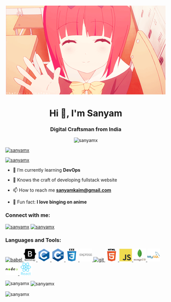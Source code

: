 <p align="center"> <img src="https://github.com/sanyamx/sanyamx/blob/main/images/Occult%20Research%20Society%20-%20Group%20Info.gif"/></p>
<h1 align="center">Hi 👋, I'm Sanyam</h1>
<h3 align="center">Digital Craftsman from India</h3>

<p align="center"> <img src="https://count.getloli.com/get/@sanyamx?theme=gelbooru" alt="sanyamx" /> </p>

<p align="left"> <a href="https://github.com/ryo-ma/github-profile-trophy"><img src="https://github-profile-trophy.vercel.app/?username=sanyamx" alt="sanyamx" /></a> </p>

<p align="left"> <a href="https://twitter.com/sanyamx" target="blank"><img src="https://img.shields.io/twitter/follow/sanyamx?logo=twitter&style=for-the-badge" alt="sanyamx" /></a> </p>

<p align="left">

- 🌱 I’m currently learning **DevOps**

- 👾 Knows the craft of developing fullstack website

- 📫 How to reach me **sanyamkaim@gmail.com**

- 🐺 Fun fact: **I love binging on anime**
  
</p>
  
<h3 align="left">Connect with me:</h3>
<p align="left">
<a href="https://twitter.com/sanyamx" target="blank"><img align="center" src="https://raw.githubusercontent.com/rahuldkjain/github-profile-readme-generator/master/src/images/icons/Social/twitter.svg" alt="sanyamx" height="30" width="40" /></a>
<a href="https://instagram.com/sanyamx" target="blank"><img align="center" src="https://raw.githubusercontent.com/rahuldkjain/github-profile-readme-generator/master/src/images/icons/Social/instagram.svg" alt="sanyamx" height="30" width="40" /></a>
</p>

<h3 align="left">Languages and Tools:</h3>
<p align="left"> <a href="https://babeljs.io/" target="_blank" rel="noreferrer"> <img src="https://www.vectorlogo.zone/logos/babeljs/babeljs-icon.svg" alt="babel" width="40" height="40"/> </a> <a href="https://getbootstrap.com" target="_blank" rel="noreferrer"> <img src="https://raw.githubusercontent.com/devicons/devicon/master/icons/bootstrap/bootstrap-plain-wordmark.svg" alt="bootstrap" width="40" height="40"/> </a> <a href="https://www.cprogramming.com/" target="_blank" rel="noreferrer"> <img src="https://raw.githubusercontent.com/devicons/devicon/master/icons/c/c-original.svg" alt="c" width="40" height="40"/> </a> <a href="https://www.w3schools.com/cpp/" target="_blank" rel="noreferrer"> <img src="https://raw.githubusercontent.com/devicons/devicon/master/icons/cplusplus/cplusplus-original.svg" alt="cplusplus" width="40" height="40"/> </a> <a href="https://www.w3schools.com/css/" target="_blank" rel="noreferrer"> <img src="https://raw.githubusercontent.com/devicons/devicon/master/icons/css3/css3-original-wordmark.svg" alt="css3" width="40" height="40"/> </a> <a href="https://expressjs.com" target="_blank" rel="noreferrer"> <img src="https://raw.githubusercontent.com/devicons/devicon/master/icons/express/express-original-wordmark.svg" alt="express" width="40" height="40"/> </a> <a href="https://git-scm.com/" target="_blank" rel="noreferrer"> <img src="https://www.vectorlogo.zone/logos/git-scm/git-scm-icon.svg" alt="git" width="40" height="40"/> </a> <a href="https://www.w3.org/html/" target="_blank" rel="noreferrer"> <img src="https://raw.githubusercontent.com/devicons/devicon/master/icons/html5/html5-original-wordmark.svg" alt="html5" width="40" height="40"/> </a> <a href="https://developer.mozilla.org/en-US/docs/Web/JavaScript" target="_blank" rel="noreferrer"> <img src="https://raw.githubusercontent.com/devicons/devicon/master/icons/javascript/javascript-original.svg" alt="javascript" width="40" height="40"/> </a> <a href="https://www.mongodb.com/" target="_blank" rel="noreferrer"> <img src="https://raw.githubusercontent.com/devicons/devicon/master/icons/mongodb/mongodb-original-wordmark.svg" alt="mongodb" width="40" height="40"/> </a> <a href="https://www.mysql.com/" target="_blank" rel="noreferrer"> <img src="https://raw.githubusercontent.com/devicons/devicon/master/icons/mysql/mysql-original-wordmark.svg" alt="mysql" width="40" height="40"/> </a> <a href="https://nodejs.org" target="_blank" rel="noreferrer"> <img src="https://raw.githubusercontent.com/devicons/devicon/master/icons/nodejs/nodejs-original-wordmark.svg" alt="nodejs" width="40" height="40"/> </a> <a href="https://reactjs.org/" target="_blank" rel="noreferrer"> <img src="https://raw.githubusercontent.com/devicons/devicon/master/icons/react/react-original-wordmark.svg" alt="react" width="40" height="40"/> </a> </p>

<p><img align="left" src="https://github-readme-stats.vercel.app/api/top-langs?username=sanyamx&show_icons=true&theme=radical&locale=en&layout=compact" alt="sanyamx" /></p>

<p>&nbsp;<img align="center" src="https://github-readme-stats.vercel.app/api?username=sanyamx&show_icons=true&theme=radical" alt="sanyamx" /></p>

<p><img align="center" src="https://github-readme-streak-stats.herokuapp.com/?user=sanyamx&theme=radical" alt="sanyamx" /></p>

